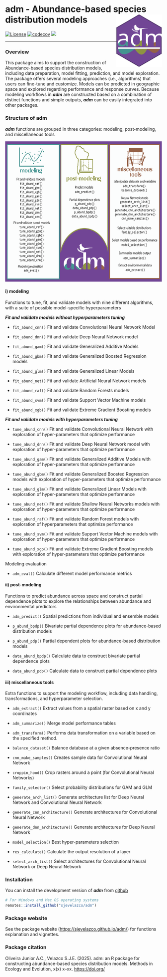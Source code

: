 # adm - Abundance-based species distribution models <img src="man/figures/adm_logo.svg" align="right" style="height:168px;"/>

[![License](https://img.shields.io/badge/license-GPL%20%28%3E=%203%29-lightgrey.svg?style=flat)](http://www.gnu.org/licenses/gpl-3.0.html) [![codecov](https://codecov.io/gh/sjevelazco/adm/graph/badge.svg?token=cKRmbNhn0A)](https://codecov.io/gh/sjevelazco/adm) [![](https://www.repostatus.org/badges/latest/active.svg)](https://www.repostatus.org/#active)

------------------------------------------------------------------------

### Overview

This package aims to support the construction of Abundance-based species distribution models, including data preparation, model fitting, prediction, and model exploration. The package offers several modeling approaches (i.e., algorithms) that users can fine-tune and customize. Models can be predicted in geographic space and explored regarding performance and response curves. Because modeling workflows in ***adm*** are constructed based on a combination of distinct functions and simple outputs, ***adm*** can be easily integrated into other packages.

### Structure of adm

***adm*** functions are grouped in three categories: modeling, post-modeling, and miscellaneous tools

<a href='https://sjevelazco.github.io/adm'><img src="https://raw.githubusercontent.com/sjevelazco/adm/main/man/figures/adm.png" align="centre" height="450"/></a>

#### i) **modeling**

Functions to tune, fit, and validate models with nine different algorithms, with a suite of possible model-specific hyperparameters

***Fit and validate models without hyperparameters tuning***

-   `fit_abund_cnn()` Fit and validate Convolutional Neural Network Model

-   `fit_abund_dnn()` Fit and validate Deep Neural Network model

-   `fit_abund_gam()` Fit and validate Generalized Additive Models

-   `fit_abund_gbm()` Fit and validate Generalized Boosted Regression models

-   `fit_abund_glm()` Fit and validate Generalized Linear Models

-   `fit_abund_net()` Fit and validate Artificial Neural Network models

-   `fit_abund_raf()` Fit and validate Random Forests models

-   `fit_abund_svm()` Fit and validate Support Vector Machine models

-   `fit_abund_xgb()` Fit and validate Extreme Gradient Boosting models

***Fit and validate models with hyperparameters tuning***

-   `tune_abund_cnn()` Fit and validate Convolutional Neural Network with exploration of hyper-parameters that optimize performance

-   `tune_abund_dnn()` Fit and validate Deep Neural Network model with exploration of hyper-parameters that optimize performance

-   `tune_abund_gam()` Fit and validate Generalized Additive Models with exploration of hyper-parameters that optimize performance

-   `tune_abund_gbm()` Fit and validate Generalized Boosted Regression models with exploration of hyper-parameters that optimize performance

-   `tune_abund_glm()` Fit and validate Generalized Linear Models with exploration of hyper-parameters that optimize performance

-   `tune_abund_net()` Fit and validate Shallow Neural Networks models with exploration of hyper-parameters that optimize performance

-   `tune_abund_raf()` Fit and validate Random Forest models with exploration of hyperparameters that optimize performance

-   `tune_abund_svm()` Fit and validate Support Vector Machine models with exploration of hyper-parameters that optimize performance

-   `tune_abund_xgb()` Fit and validate Extreme Gradient Boosting models with exploration of hyper-parameters that optimize performance

Modeling evaluation

-   `adm_eval()` Calculate different model performance metrics

#### ii) **post-modeling**

Functions to predict abundance across space and construct partial dependence plots to explore the relationships between abundance and environmental predictors

-   `adm_predict()` Spatial predictions from individual and ensemble models

-   `p_abund_bpdp()` Bivariate partial dependence plots for abundance-based distribution models

-   `p_abund_pdp()` Partial dependent plots for abundance-based distribution models

-   `data_abund_bpdp()` Calculate data to construct bivariate partial dependence plots

-   `data_abund_pdp()` Calculate data to construct partial dependence plots

#### iii) **miscellaneous tools**

Extra functions to support the modeling workflow, including data handling, transformations, and hyperparameter selection.

-   `adm_extract()` Extract values from a spatial raster based on x and y coordinates

-   `adm_summarize()` Merge model performance tables

-   `adm_transform()` Performs data transformation on a variable based on the specified method.

-   `balance_dataset()` Balance database at a given absence-presence ratio

-   `cnn_make_samples()` Creates sample data for Convolutional Neural Network

-   `croppin_hood()` Crop rasters around a point (for Convolutional Neural Networks)

-   `family_selector()` Select probability distributions for GAM and GLM

-   `generate_arch_list()` Generate architecture list for Deep Neural Network and Convolutional Neural Network

-   `generate_cnn_architecture()` Generate architectures for Convolutional Neural Network

-   `generate_dnn_architecture()` Generate architectures for Deep Neural Network

-   `model_selection()` Best hyper-parameters selection

-   `res_calculate()` Calculate the output resolution of a layer

-   `select_arch_list()` Select architectures for Convolutional Neural Network or Deep Neural Network

### Installation

You can install the development version of ***adm*** from [github](https://github.com/sjevelazco/adm)

``` r
# For Windows and Mac OS operating systems
remotes::install_github("sjevelazco/adm")
```

### Package website

See the package website (<https://sjevelazco.github.io/adm/>) for functions explanation and vignettes.

### Package citation

Oliveira Junior A.C., Velazco S.J.E. (2025). adm: an R package for constructing abundance-based species distribution models. Methods in Ecology and Evolution, x(x) x–xx. <https://doi.org/>
